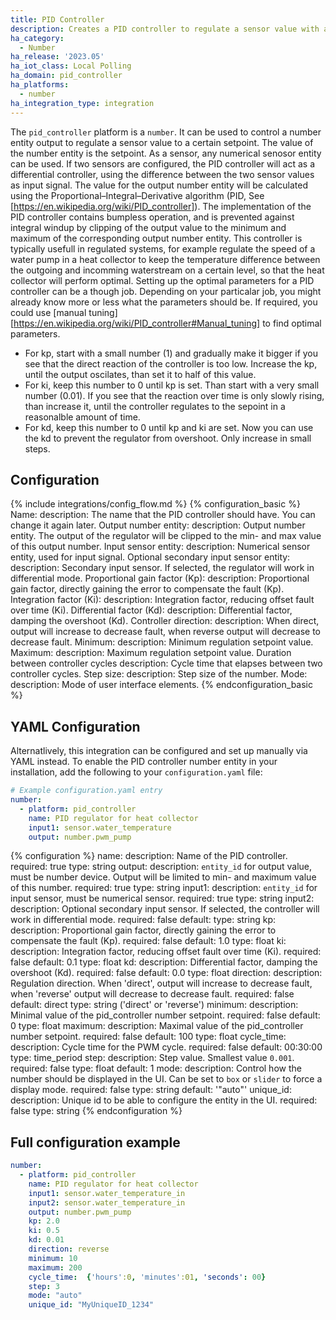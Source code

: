 ```yaml
---
title: PID Controller
description: Creates a PID controller to regulate a sensor value with a number-entity output.
ha_category:
  - Number
ha_release: '2023.05'
ha_iot_class: Local Polling
ha_domain: pid_controller
ha_platforms:
  - number
ha_integration_type: integration
---
```


The `pid_controller` platform is a `number`. It can be used to control a number entity output to regulate a sensor value to a certain setpoint. The value of the number entity is the setpoint. As a sensor, any numerical senosor entity can be used. If two sensors are configured, the PID controller will act as a differential controller, using the difference between the two sensor values as input signal.
The value for the output number entity will be calculated using the Proportional–Integral–Derivative algorithm (PID, See [https://en.wikipedia.org/wiki/PID_controller]). The implementation of the PID controller contains bumpless operation, and is prevented against integral windup by clipping of the output value to the minimum and maximum of the corresponding output number entity. 
This controller is typically usefull in regulated systems, for example regulate the speed of a water pump in a heat collector to keep the temperature difference between the outgoing and incomming waterstream on a certain level, so that the heat collector will perform optimal.
Setting up the optimal parameters for a PID controller can be a though job. Depending on your particalar job, you might already know more or less what the parameters should be. If required, you could use [manual tuning][https://en.wikipedia.org/wiki/PID_controller#Manual_tuning] to find optimal parameters. 
- For kp, start with a small number (1) and gradually make it bigger if you see that the direct reaction of the controller is too low. Increase the kp, until the output oscilates, than set it to half of this value.
- For ki, keep this number to 0 until kp is set. Than start with a very small number (0.01). If you see that the reaction over time is only slowly rising, than increase it, until the controller regulates to the sepoint in a reasonalble amount of time. 
- For kd, keep this number to 0 until kp and ki are set. Now you can use the kd to prevent the regulator from overshoot. Only increase in small steps.


## Configuration
{% include integrations/config_flow.md %}
{% configuration_basic %}
Name:
  description: The name that the PID controller should have. You can change it again later.
Output number entity:
  description: Output number entity. The output of the regulator will be clipped to the min- and max value of this output number.
Input sensor entity:
  description: Numerical sensor entity, used for input signal.
Optional secondary input sensor entity:
  description: Secondary input sensor. If selected, the regulator will work in differential mode.
Proportional gain factor (Kp):
  description: Proportional gain factor, directly gaining the error to compensate the fault (Kp).
Integration factor (Ki):
  description: Integration factor, reducing offset fault over time (Ki).
Differential factor (Kd):
  description: Differential factor, damping the overshoot (Kd).
Controller direction: 
  description: When direct, output will increase to decrease fault, when reverse output will decrease to decrease fault.
Minimum:
  description: Minimum regulation setpoint value.
Maximum:
  description: Maximum regulation setpoint value.
Duration between controller cycles
  description: Cycle time that elapses between two controller cycles.
Step size:
  description: Step size of the number.
Mode:
  description: Mode of user interface elements.
{% endconfiguration_basic %}

## YAML Configuration

Alternatlively, this integration can be configured and set up manually via YAML
instead. To enable the PID controller number entity in your installation, add the
following to your `configuration.yaml` file:

```yaml
# Example configuration.yaml entry
number:
  - platform: pid_controller
    name: PID regulator for heat collector
    input1: sensor.water_temperature
    output: number.pwm_pump
``` 

{% configuration %}
name:
  description: Name of the PID controller.
  required: true
  type: string
output:
  description: `entity_id` for output value, must be number device. Output will be limited to min- and maximum value of this number.
  required: true
  type: string
input1:
  description: `entity_id` for input sensor, must be numerical sensor.
  required: true
  type: string
input2:
  description: Optional secondary input sensor. If selected, the controller will work in differential mode.
  required: false
  default: 
  type: string
kp:
  description: Proportional gain factor, directly gaining the error to compensate the fault (Kp).
  required: false
  default: 1.0
  type: float
ki:
  description: Integration factor, reducing offset fault over time (Ki).
  required: false
  default: 0.1
  type: float
kd:
  description: Differential factor, damping the overshoot (Kd).
  required: false
  default: 0.0
  type: float
direction:
  description: Regulation direction. When 'direct', output will increase to decrease fault, when 'reverse' output will decrease to decrease fault.
  required: false
  default: direct
  type: string ('direct' or 'reverse')
minimum:
  description: Minimal value of the pid_controller number setpoint.
  required: false
  default: 0
  type: float
maximum:
  description: Maximal value of the pid_controller number setpoint.
  required: false
  default: 100
  type: float
cycle_time:
  description: Cycle time for the PWM cycle.
  required: false
  default: 00:30:00
  type: time_period
step:
  description: Step value. Smallest value `0.001`.
  required: false
  type: float
  default: 1
mode:
  description: Control how the number should be displayed in the UI. Can be set to `box` or `slider` to force a display mode.
  required: false
  type: string
  default: '"auto"'
unique_id:
  description: Unique id to be able to configure the entity in the UI.
  required: false
  type: string
{% endconfiguration %}

## Full configuration example

```yaml
number:
  - platform: pid_controller
    name: PID regulator for heat collector
    input1: sensor.water_temperature_in
    input2: sensor.water_temperature_in
    output: number.pwm_pump
    kp: 2.0
    ki: 0.5
    kd: 0.01
    direction: reverse
    minimum: 10
    maximum: 200
    cycle_time:  {'hours':0, 'minutes':01, 'seconds': 00}
    step: 3
    mode: "auto"
    unique_id: "MyUniqueID_1234"
```
